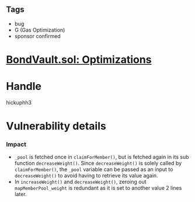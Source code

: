 ## Tags

- bug
- G (Gas Optimization)
- sponsor confirmed

# [BondVault.sol: Optimizations](https://github.com/code-423n4/2021-07-spartan-findings/issues/51) 

# Handle

hickuphh3


# Vulnerability details

### Impact

- `_pool` is fetched once in `claimForMember()`, but is fetched again in its sub function `decreaseWeight()`. Since `decreaseWeight()` is solely called by `claimForMember()`, the `_pool` variable can be passed as an input to `decreaseWeight()` to avoid having to retrieve its value again.
- In `increaseWeight()` and `decreaseWeight()`, zeroing out `mapMemberPool_weight` is redundant as it is set to another value 2 lines later.

